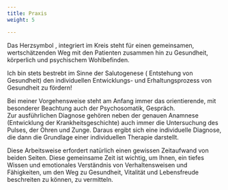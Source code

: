 ```yaml
---
title: Praxis
weight: 5

---
```

Das Herzsymbol , integriert im Kreis steht für einen gemeinsamen,
wertschätzenden Weg mit den Patienten zusammen hin zu Gesundheit,
körperlich und psychischem Wohlbefinden.  
  
Ich bin stets bestrebt im Sinne der Salutogenese ( Entstehung von Gesundheit)
den individuellen Entwicklungs- und Erhaltungsprozess von Gesundheit zu
fördern!  
  
Bei meiner Vorgehensweise steht am Anfang immer das orientierende, mit
besonderer Beachtung auch der Psychosomatik, Gespräch.  
Zur ausführlichen Diagnose gehören neben der genauen Anamnese
(Entwicklung der Krankheitsgeschichte) auch immer die Untersuchung des
Pulses, der Ohren und Zunge. Daraus ergibt sich eine individuelle Diagnose, die
dann die Grundlage einer individuellen Therapie darstellt.  
  
Diese Arbeitsweise erfordert natürlich einen gewissen Zeitaufwand von beiden
Seiten. Diese gemeinsame Zeit ist wichtig, um Ihnen, ein tiefes Wissen und
emotionales Verständnis von Verhaltensweisen und Fähigkeiten, um den Weg
zu Gesundheit, Vitalität und Lebensfreude beschreiten zu können, zu
vermitteln.